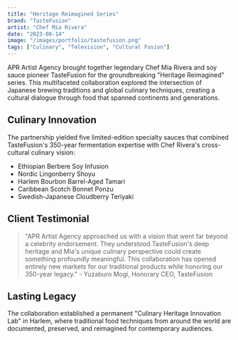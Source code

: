 ```yaml
---
title: "Heritage Reimagined Series"
brand: "TasteFusion"
artist: "Chef Mia Rivera"
date: "2023-08-14"
image: "/images/portfolio/tastefusion.png"
tags: ["Culinary", "Television", "Cultural Fusion"]
---
```


APR Artist Agency brought together legendary Chef Mia Rivera and soy sauce pioneer TasteFusion for the groundbreaking "Heritage Reimagined" series. This multifaceted collaboration explored the intersection of Japanese brewing traditions and global culinary techniques, creating a cultural dialogue through food that spanned continents and generations.

## Culinary Innovation
The partnership yielded five limited-edition specialty sauces that combined TasteFusion's 350-year fermentation expertise with Chef Rivera's cross-cultural culinary vision:

- Ethiopian Berbere Soy Infusion
- Nordic Lingonberry Shoyu
- Harlem Bourbon Barrel-Aged Tamari
- Caribbean Scotch Bonnet Ponzu
- Swedish-Japanese Cloudberry Teriyaki

## Client Testimonial
> "APR Artist Agency approached us with a vision that went far beyond a celebrity endorsement. They understood TasteFusion's deep heritage and Mia's unique culinary perspective could create something profoundly meaningful. This collaboration has opened entirely new markets for our traditional products while honoring our 350-year legacy." - Yuzaburo Mogi, Honorary CEO, TasteFusion

## Lasting Legacy
The collaboration established a permanent "Culinary Heritage Innovation Lab" in Harlem, where traditional food techniques from around the world are documented, preserved, and reimagined for contemporary audiences.
